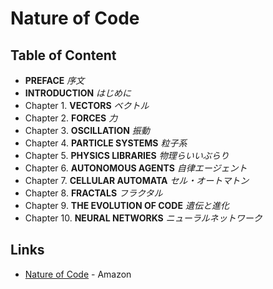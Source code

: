 # Nature of Code
## Table of Content

- __PREFACE__ _序文_  
- __INTRODUCTION__ _はじめに_  
- Chapter 1. __VECTORS__ _ベクトル_
- Chapter 2. __FORCES__ _力_
- Chapter 3. __OSCILLATION__ _振動_
- Chapter 4. __PARTICLE SYSTEMS__ _粒子系_
- Chapter 5. __PHYSICS LIBRARIES__ _物理らいいぶらり_
- Chapter 6. __AUTONOMOUS AGENTS__ _自律エージェント_
- Chapter 7. __CELLULAR AUTOMATA__ _セル・オートマトン_
- Chapter 8. __FRACTALS__ _フラクタル_
- Chapter 9. __THE EVOLUTION OF CODE__ _遺伝と進化_
- Chapter 10. __NEURAL NETWORKS__ _ニューラルネットワーク_

## Links
- [Nature of Code](https://www.amazon.co.jp/dp/4862462456) - Amazon
